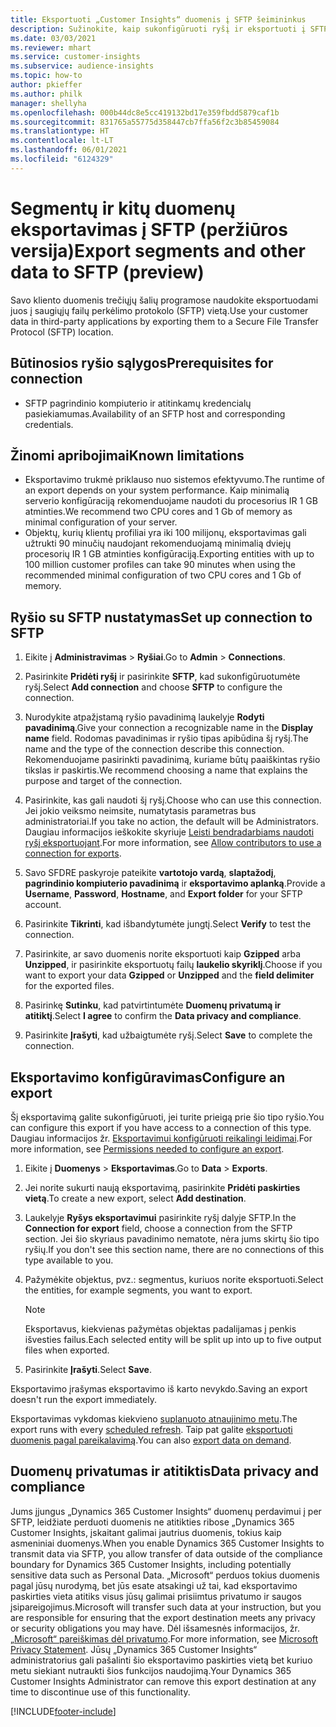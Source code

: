```yaml
---
title: Eksportuoti „Customer Insights“ duomenis į SFTP šeimininkus
description: Sužinokite, kaip sukonfigūruoti ryšį ir eksportuoti į SFTP vietą.
ms.date: 03/03/2021
ms.reviewer: mhart
ms.service: customer-insights
ms.subservice: audience-insights
ms.topic: how-to
author: pkieffer
ms.author: philk
manager: shellyha
ms.openlocfilehash: 000b44dc8e5cc419132bd17e359fbdd5879caf1b
ms.sourcegitcommit: 831765a55775d358447cb7ffa56f2c3b85459084
ms.translationtype: HT
ms.contentlocale: lt-LT
ms.lasthandoff: 06/01/2021
ms.locfileid: "6124329"
---
```

# <a name="export-segments-and-other-data-to-sftp-preview"></a><span data-ttu-id="f4422-103">Segmentų ir kitų duomenų eksportavimas į SFTP (peržiūros versija)</span><span class="sxs-lookup"><span data-stu-id="f4422-103">Export segments and other data to SFTP (preview)</span></span>

<span data-ttu-id="f4422-104">Savo kliento duomenis trečiųjų šalių programose naudokite eksportuodami juos į saugiųjų failų perkėlimo protokolo (SFTP) vietą.</span><span class="sxs-lookup"><span data-stu-id="f4422-104">Use your customer data in third-party applications by exporting them to a Secure File Transfer Protocol (SFTP) location.</span></span>

## <a name="prerequisites-for-connection"></a><span data-ttu-id="f4422-105">Būtinosios ryšio sąlygos</span><span class="sxs-lookup"><span data-stu-id="f4422-105">Prerequisites for connection</span></span>

- <span data-ttu-id="f4422-106">SFTP pagrindinio kompiuterio ir atitinkamų kredencialų pasiekiamumas.</span><span class="sxs-lookup"><span data-stu-id="f4422-106">Availability of an SFTP host and corresponding credentials.</span></span>

## <a name="known-limitations"></a><span data-ttu-id="f4422-107">Žinomi apribojimai</span><span class="sxs-lookup"><span data-stu-id="f4422-107">Known limitations</span></span>

- <span data-ttu-id="f4422-108">Eksportavimo trukmė priklauso nuo sistemos efektyvumo.</span><span class="sxs-lookup"><span data-stu-id="f4422-108">The runtime of an export depends on your system performance.</span></span> <span data-ttu-id="f4422-109">Kaip minimalią serverio konfigūraciją rekomenduojame naudoti du procesorius IR 1 GB atminties.</span><span class="sxs-lookup"><span data-stu-id="f4422-109">We recommend two CPU cores and 1 Gb of memory as minimal configuration of your server.</span></span> 
- <span data-ttu-id="f4422-110">Objektų, kurių klientų profiliai yra iki 100 milijonų, eksportavimas gali užtrukti 90 minučių naudojant rekomenduojamą minimalią dviejų procesorių IR 1 GB atminties konfigūraciją.</span><span class="sxs-lookup"><span data-stu-id="f4422-110">Exporting entities with up to 100 million customer profiles can take 90 minutes when using the recommended minimal configuration of two CPU cores and 1 Gb of memory.</span></span> 

## <a name="set-up-connection-to-sftp"></a><span data-ttu-id="f4422-111">Ryšio su SFTP nustatymas</span><span class="sxs-lookup"><span data-stu-id="f4422-111">Set up connection to SFTP</span></span>

1. <span data-ttu-id="f4422-112">Eikite į **Administravimas** > **Ryšiai**.</span><span class="sxs-lookup"><span data-stu-id="f4422-112">Go to **Admin** > **Connections**.</span></span>

1. <span data-ttu-id="f4422-113">Pasirinkite **Pridėti ryšį** ir pasirinkite **SFTP**, kad sukonfigūruotumėte ryšį.</span><span class="sxs-lookup"><span data-stu-id="f4422-113">Select **Add connection** and choose **SFTP** to configure the connection.</span></span>

1. <span data-ttu-id="f4422-114">Nurodykite atpažįstamą ryšio pavadinimą laukelyje **Rodyti pavadinimą**.</span><span class="sxs-lookup"><span data-stu-id="f4422-114">Give your connection a recognizable name in the **Display name** field.</span></span> <span data-ttu-id="f4422-115">Rodomas pavadinimas ir ryšio tipas apibūdina šį ryšį.</span><span class="sxs-lookup"><span data-stu-id="f4422-115">The name and the type of the connection describe this connection.</span></span> <span data-ttu-id="f4422-116">Rekomenduojame pasirinkti pavadinimą, kuriame būtų paaiškintas ryšio tikslas ir paskirtis.</span><span class="sxs-lookup"><span data-stu-id="f4422-116">We recommend choosing a name that explains the purpose and target of the connection.</span></span>

1. <span data-ttu-id="f4422-117">Pasirinkite, kas gali naudoti šį ryšį.</span><span class="sxs-lookup"><span data-stu-id="f4422-117">Choose who can use this connection.</span></span> <span data-ttu-id="f4422-118">Jei jokio veiksmo neimsite, numatytasis parametras bus administratoriai.</span><span class="sxs-lookup"><span data-stu-id="f4422-118">If you take no action, the default will be Administrators.</span></span> <span data-ttu-id="f4422-119">Daugiau informacijos ieškokite skyriuje [Leisti bendradarbiams naudoti ryšį eksportuojant](connections.md#allow-contributors-to-use-a-connection-for-exports).</span><span class="sxs-lookup"><span data-stu-id="f4422-119">For more information, see [Allow contributors to use a connection for exports](connections.md#allow-contributors-to-use-a-connection-for-exports).</span></span>

1. <span data-ttu-id="f4422-120">Savo SFDRE paskyroje pateikite **vartotojo vardą**, **slaptažodį**, **pagrindinio kompiuterio pavadinimą** ir **eksportavimo aplanką**.</span><span class="sxs-lookup"><span data-stu-id="f4422-120">Provide a **Username**, **Password**, **Hostname**, and **Export folder** for your SFTP account.</span></span>

1. <span data-ttu-id="f4422-121">Pasirinkite **Tikrinti**, kad išbandytumėte jungtį.</span><span class="sxs-lookup"><span data-stu-id="f4422-121">Select **Verify** to test the connection.</span></span>

1. <span data-ttu-id="f4422-122">Pasirinkite, ar savo duomenis norite eksportuoti kaip **Gzipped** arba **Unzipped**, ir pasirinkite eksportuotų failų **laukelio skyriklį**.</span><span class="sxs-lookup"><span data-stu-id="f4422-122">Choose if you want to export your data **Gzipped** or **Unzipped** and the **field delimiter** for the exported files.</span></span>

1. <span data-ttu-id="f4422-123">Pasirinkę **Sutinku**, kad patvirtintumėte **Duomenų privatumą ir atitiktį**.</span><span class="sxs-lookup"><span data-stu-id="f4422-123">Select **I agree** to confirm the **Data privacy and compliance**.</span></span>

1. <span data-ttu-id="f4422-124">Pasirinkite **Įrašyti**, kad užbaigtumėte ryšį.</span><span class="sxs-lookup"><span data-stu-id="f4422-124">Select **Save** to complete the connection.</span></span>

## <a name="configure-an-export"></a><span data-ttu-id="f4422-125">Eksportavimo konfigūravimas</span><span class="sxs-lookup"><span data-stu-id="f4422-125">Configure an export</span></span>

<span data-ttu-id="f4422-126">Šį eksportavimą galite sukonfigūruoti, jei turite prieigą prie šio tipo ryšio.</span><span class="sxs-lookup"><span data-stu-id="f4422-126">You can configure this export if you have access to a connection of this type.</span></span> <span data-ttu-id="f4422-127">Daugiau informacijos žr. [Eksportavimui konfigūruoti reikalingi leidimai](export-destinations.md#set-up-a-new-export).</span><span class="sxs-lookup"><span data-stu-id="f4422-127">For more information, see [Permissions needed to configure an export](export-destinations.md#set-up-a-new-export).</span></span>

1. <span data-ttu-id="f4422-128">Eikite į **Duomenys** > **Eksportavimas**.</span><span class="sxs-lookup"><span data-stu-id="f4422-128">Go to **Data** > **Exports**.</span></span>

1. <span data-ttu-id="f4422-129">Jei norite sukurti naują eksportavimą, pasirinkite **Pridėti paskirties vietą**.</span><span class="sxs-lookup"><span data-stu-id="f4422-129">To create a new export, select **Add destination**.</span></span>

1. <span data-ttu-id="f4422-130">Laukelyje **Ryšys eksportavimui** pasirinkite ryšį dalyje SFTP.</span><span class="sxs-lookup"><span data-stu-id="f4422-130">In the **Connection for export** field, choose a connection from the SFTP section.</span></span> <span data-ttu-id="f4422-131">Jei šio skyriaus pavadinimo nematote, nėra jums skirtų šio tipo ryšių.</span><span class="sxs-lookup"><span data-stu-id="f4422-131">If you don't see this section name, there are no connections of this type available to you.</span></span>

1. <span data-ttu-id="f4422-132">Pažymėkite objektus, pvz.: segmentus, kuriuos norite eksportuoti.</span><span class="sxs-lookup"><span data-stu-id="f4422-132">Select the entities, for example segments, you want to export.</span></span>

   > [!NOTE]
   > <span data-ttu-id="f4422-133">Eksportavus, kiekvienas pažymėtas objektas padalijamas į penkis išvesties failus.</span><span class="sxs-lookup"><span data-stu-id="f4422-133">Each selected entity will be split up into up to five output files when exported.</span></span> 

1. <span data-ttu-id="f4422-134">Pasirinkite **Įrašyti**.</span><span class="sxs-lookup"><span data-stu-id="f4422-134">Select **Save**.</span></span>

<span data-ttu-id="f4422-135">Eksportavimo įrašymas eksportavimo iš karto nevykdo.</span><span class="sxs-lookup"><span data-stu-id="f4422-135">Saving an export doesn't run the export immediately.</span></span>

<span data-ttu-id="f4422-136">Eksportavimas vykdomas kiekvieno [suplanuoto atnaujinimo metu](system.md#schedule-tab).</span><span class="sxs-lookup"><span data-stu-id="f4422-136">The export runs with every [scheduled refresh](system.md#schedule-tab).</span></span> <span data-ttu-id="f4422-137">Taip pat galite [eksportuoti duomenis pagal pareikalavimą](export-destinations.md#run-exports-on-demand).</span><span class="sxs-lookup"><span data-stu-id="f4422-137">You can also [export data on demand](export-destinations.md#run-exports-on-demand).</span></span> 

## <a name="data-privacy-and-compliance"></a><span data-ttu-id="f4422-138">Duomenų privatumas ir atitiktis</span><span class="sxs-lookup"><span data-stu-id="f4422-138">Data privacy and compliance</span></span>

<span data-ttu-id="f4422-139">Jums įjungus „Dynamics 365 Customer Insights“ duomenų perdavimui į per SFTP, leidžiate perduoti duomenis ne atitikties ribose „Dynamics 365 Customer Insights, įskaitant galimai jautrius duomenis, tokius kaip asmeniniai duomenys.</span><span class="sxs-lookup"><span data-stu-id="f4422-139">When you enable Dynamics 365 Customer Insights to transmit data via SFTP, you allow transfer of data outside of the compliance boundary for Dynamics 365 Customer Insights, including potentially sensitive data such as Personal Data.</span></span> <span data-ttu-id="f4422-140">„Microsoft“ perduos tokius duomenis pagal jūsų nurodymą, bet jūs esate atsakingi už tai, kad eksportavimo paskirties vieta atitiks visus jūsų galimai prisiimtus privatumo ir saugos įsipareigojimus.</span><span class="sxs-lookup"><span data-stu-id="f4422-140">Microsoft will transfer such data at your instruction, but you are responsible for ensuring that the export destination meets any privacy or security obligations you may have.</span></span> <span data-ttu-id="f4422-141">Dėl išsamesnės informacijos, žr. [„Microsoft“ pareiškimas dėl privatumo](https://go.microsoft.com/fwlink/?linkid=396732).</span><span class="sxs-lookup"><span data-stu-id="f4422-141">For more information, see [Microsoft Privacy Statement](https://go.microsoft.com/fwlink/?linkid=396732).</span></span>
<span data-ttu-id="f4422-142">Jūsų „Dynamics 365 Customer Insights“ administratorius gali pašalinti šio eksportavimo paskirties vietą bet kuriuo metu siekiant nutraukti šios funkcijos naudojimą.</span><span class="sxs-lookup"><span data-stu-id="f4422-142">Your Dynamics 365 Customer Insights Administrator can remove this export destination at any time to discontinue use of this functionality.</span></span>

[!INCLUDE[footer-include](../includes/footer-banner.md)]

